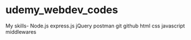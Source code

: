 # udemy_webdev_codes
My skills-
Node.js express.js jQuery postman git github html css javascript middlewares 
